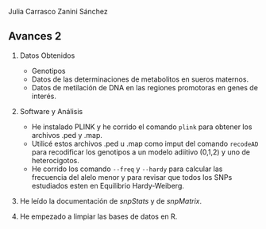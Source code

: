 Julia Carrasco Zanini Sánchez

## Avances 2

1. Datos Obtenidos
	- Genotipos
	- Datos de las determinaciones de metabolitos en sueros maternos.
	- Datos de metilación de DNA en las regiones promotoras en genes de interés.

2. Software y Análisis
	- He instalado PLINK y he corrido el comando `plink` para obtener los archivos .ped y .map.
	- Utilicé estos archivos .ped u .map como imput del comando `recodeAD` para recodificar los genotipos a un modelo adiitivo (0,1,2) y uno de heterocigotos. 
	- He corrido los comando `--freq` y `--hardy` para calcular las frecuencia del alelo menor y para revisar que todos los SNPs estudiados esten en Equilibrio Hardy-Weiberg.

3. He leído la  documentación de *snpStats* y de *snpMatrix*.
4. He empezado a limpiar las bases de datos en R.

